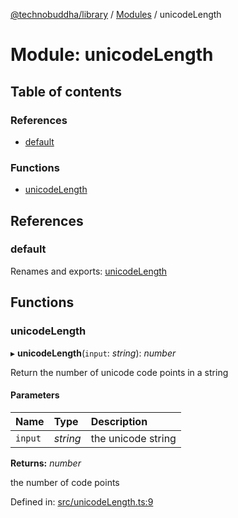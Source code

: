 [@technobuddha/library](../..) / [Modules](../Modules.md) / unicodeLength

# Module: unicodeLength

## Table of contents

### References

- [default](unicodelength.md#default)

### Functions

- [unicodeLength](unicodelength.md#unicodelength)

## References

### default

Renames and exports: [unicodeLength](unicodelength.md#unicodelength)

## Functions

### unicodeLength

▸ **unicodeLength**(`input`: *string*): *number*

Return the number of unicode code points in a string

#### Parameters

| Name | Type | Description |
| :------ | :------ | :------ |
| `input` | *string* | the unicode string |

**Returns:** *number*

the number of code points

Defined in: [src/unicodeLength.ts:9](../src/unicodeLength.ts#L9)

